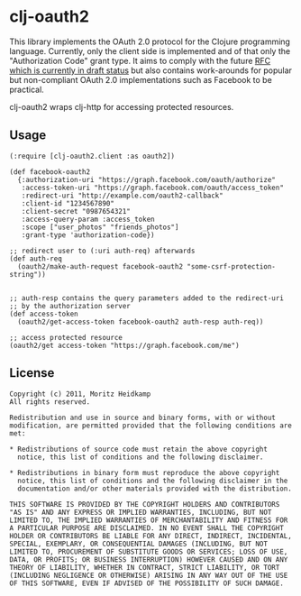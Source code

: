 # clj-oauth2

This library implements the OAuth 2.0 protocol for the Clojure
programming language. Currently, only the client side is implemented
and of that only the "Authorization Code" grant type. It aims to
comply with the future [RFC which is currently in draft
status](http://tools.ietf.org/html/draft-ietf-oauth-v2-12) but also
contains work-arounds for popular but non-compliant OAuth 2.0
implementations such as Facebook to be practical.

clj-oauth2 wraps clj-http for accessing protected resources.

## Usage

    (:require [clj-oauth2.client :as oauth2])

    (def facebook-oauth2
      {:authorization-uri "https://graph.facebook.com/oauth/authorize"
       :access-token-uri "https://graph.facebook.com/oauth/access_token"
       :redirect-uri "http://example.com/oauth2-callback"
       :client-id "1234567890"
       :client-secret "0987654321"
       :access-query-param :access_token
       :scope ["user_photos" "friends_photos"]
       :grant-type 'authorization-code})

    ;; redirect user to (:uri auth-req) afterwards
    (def auth-req
      (oauth2/make-auth-request facebook-oauth2 "some-csrf-protection-string"))


    ;; auth-resp contains the query parameters added to the redirect-uri
    ;; by the authorization server
    (def access-token
      (oauth2/get-access-token facebook-oauth2 auth-resp auth-req))

    ;; access protected resource
    (oauth2/get access-token "https://graph.facebook.com/me")

## License

    Copyright (c) 2011, Moritz Heidkamp
    All rights reserved.

    Redistribution and use in source and binary forms, with or without
    modification, are permitted provided that the following conditions are
    met:

    * Redistributions of source code must retain the above copyright
      notice, this list of conditions and the following disclaimer.

    * Redistributions in binary form must reproduce the above copyright
      notice, this list of conditions and the following disclaimer in the
      documentation and/or other materials provided with the distribution.

    THIS SOFTWARE IS PROVIDED BY THE COPYRIGHT HOLDERS AND CONTRIBUTORS
    "AS IS" AND ANY EXPRESS OR IMPLIED WARRANTIES, INCLUDING, BUT NOT
    LIMITED TO, THE IMPLIED WARRANTIES OF MERCHANTABILITY AND FITNESS FOR
    A PARTICULAR PURPOSE ARE DISCLAIMED. IN NO EVENT SHALL THE COPYRIGHT
    HOLDER OR CONTRIBUTORS BE LIABLE FOR ANY DIRECT, INDIRECT, INCIDENTAL,
    SPECIAL, EXEMPLARY, OR CONSEQUENTIAL DAMAGES (INCLUDING, BUT NOT
    LIMITED TO, PROCUREMENT OF SUBSTITUTE GOODS OR SERVICES; LOSS OF USE,
    DATA, OR PROFITS; OR BUSINESS INTERRUPTION) HOWEVER CAUSED AND ON ANY
    THEORY OF LIABILITY, WHETHER IN CONTRACT, STRICT LIABILITY, OR TORT
    (INCLUDING NEGLIGENCE OR OTHERWISE) ARISING IN ANY WAY OUT OF THE USE
    OF THIS SOFTWARE, EVEN IF ADVISED OF THE POSSIBILITY OF SUCH DAMAGE.
